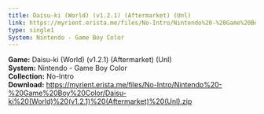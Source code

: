 ```yaml
---
title: Daisu-ki (World) (v1.2.1) (Aftermarket) (Unl)
link: https://myrient.erista.me/files/No-Intro/Nintendo%20-%20Game%20Boy%20Color/Daisu-ki%20(World)%20(v1.2.1)%20(Aftermarket)%20(Unl).zip
type: single1
System: Nintendo - Game Boy Color
---
```

<b>Game:</b> Daisu-ki (World) (v1.2.1) (Aftermarket) (Unl)<br>
<b>System:</b> Nintendo - Game Boy Color<br>
<b>Collection:</b> No-Intro<br>
<b>Download:</b> https://myrient.erista.me/files/No-Intro/Nintendo%20-%20Game%20Boy%20Color/Daisu-ki%20(World)%20(v1.2.1)%20(Aftermarket)%20(Unl).zip